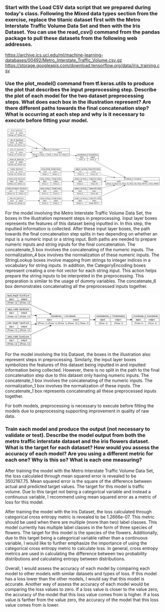 ### Start with the Load CSV data script that we prepared during today's class. Following the Mixed data types section from the exercise, replace the titanic dataset first with the Metro Interstate Traffic Volume Data Set and then with the Iris Dataset. You can use the read_csv() command from the pandas package to pull these datasets from the following web addresses.

https://archive.ics.uci.edu/ml/machine-learning-databases/00492/Metro_Interstate_Traffic_Volume.csv.gz
https://storage.googleapis.com/download.tensorflow.org/data/iris_training.csv

### Use the plot_model() command from tf.keras.utils to produce the plot that describes the input preprocessing step. Describe the plot of each model for the two dataset preprocessing steps. What does each box in the illustration represent? Are there different paths towards the final concatenation step? What is occurring at each step and why is it necessary to execute before fitting your model. 

![img_46.png](img_46.png)

For the model involving the Metro Interstate Traffic Volume Data Set, the boxes in the illustration represent steps in preprocessing. Input layer boxes represents the features of this dataset being inputted in. In this step, the inputted information is collected. After these input layer boxes, the path towards the final concatenation step splits in two depending on whether an input is a numeric input or a string input. Both paths are needed to prepare numeric inputs and string inputs for the final concatenation. The concatenate_5 box involves the concatenating of the numeric inputs. The normalization_4 box involves the normalization of these numeric inputs. The StringLookup boxes involve mapping from strings to integer indices in a vocabulary for string inputs. In addition, the CategoryEncoding boxes represent creating a one-hot vector for each string input. This action helps prepare the string inputs to be interpreted in the preprocessing. This preparation is similar to the usage of dummy variables. The concatenate_6 box demonstrates concatenating all the preprocessed inputs together.

![img_47.png](img_47.png)

For the model involving the Iris Dataset, the boxes in the illustration also represent steps in preprocessing. Similarly, the input layer boxes symbolizes the features of this dataset being inputted in and inputted information being collected. However, there is no split in the path to the final concatenation step due to this dataset only having numeric inputs. The concatenate_1 box involves the concatenating of the numeric inputs. The normalization_1 box involves the normalization of these inputs. The concatenate_1 box represents concatenating all these preprocessed inputs together.

For both models, preprocessing is necessary to execute before fitting the models due to preprocessing supporting improvement in quality of raw data.

### Train each model and produce the output (not necessary to validate or test). Describe the model output from both the metro traffic interstate dataset and the iris flowers dataset. What is the target for each dataset? How would you assess the accuracy of each model? Are you using a different metric for each one? Why is this so? What is each one measuring?

After training the model with the Metro Interstate Traffic Volume Data Set, the loss calculated through mean squared error is revealed to be 3502187.75. Mean squared error is the square of the difference between actual and predicted target values. The target for this model is traffic volume. Due to this target not being a categorical variable and instead a continuous variable, I recommend using mean squared error as a metric of loss for this model.

After training the model with the Iris Dataset, the loss calculated through categorical cross entropy metric is revealed to be 1.2666e-07. This metric should be used when there are multiple (more than two) label classes. This model currently has multiple label classes in the form of three species of flowers. The target for this model is the species of the flowers. Additionally, due to this target being a categorical variable rather than a continuous variable, I would like to further emphasize the importance of using the categorical cross entropy metric to calculate loss. In general, cross entropy metrics are used in calculating the difference between two probability distributions and calculating entropy between distributions. 

Overall, I would assess the accuracy of each model by comparing each model to other models with similar datasets and types of loss. If this model has a loss lower than the other models, I would say that this model is accurate. Another way of assess the accuracy of each model would be comparing the loss values to zero. If a loss value is closer to the value zero, the accuracy of the model that this loss value comes from is higher. If a loss value is farther from the value zero, the accuracy of the model that this loss value comes from is lower.  
